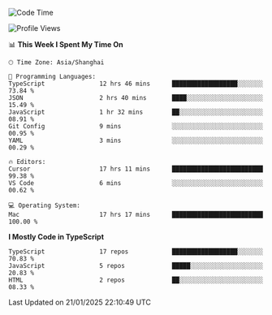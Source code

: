 <!--START_SECTION:waka-->
![Code Time](http://img.shields.io/badge/Code%20Time-7%2C239%20hrs%2030%20mins-blue)

![Profile Views](http://img.shields.io/badge/Profile%20Views-1-blue)

📊 **This Week I Spent My Time On** 

```text
🕑︎ Time Zone: Asia/Shanghai

💬 Programming Languages: 
TypeScript               12 hrs 46 mins      ██████████████████░░░░░░░   73.84 % 
JSON                     2 hrs 40 mins       ████░░░░░░░░░░░░░░░░░░░░░   15.49 % 
JavaScript               1 hr 32 mins        ██░░░░░░░░░░░░░░░░░░░░░░░   08.91 % 
Git Config               9 mins              ░░░░░░░░░░░░░░░░░░░░░░░░░   00.95 % 
YAML                     3 mins              ░░░░░░░░░░░░░░░░░░░░░░░░░   00.29 % 

🔥 Editors: 
Cursor                   17 hrs 11 mins      █████████████████████████   99.38 % 
VS Code                  6 mins              ░░░░░░░░░░░░░░░░░░░░░░░░░   00.62 % 

💻 Operating System: 
Mac                      17 hrs 17 mins      █████████████████████████   100.00 % 
```

**I Mostly Code in TypeScript** 

```text
TypeScript               17 repos            ██████████████████░░░░░░░   70.83 % 
JavaScript               5 repos             █████░░░░░░░░░░░░░░░░░░░░   20.83 % 
HTML                     2 repos             ██░░░░░░░░░░░░░░░░░░░░░░░   08.33 % 
```




 Last Updated on 21/01/2025 22:10:49 UTC
<!--END_SECTION:waka-->
